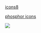 <!-- no index -->

[icons8](https://icons8.com/)

[phosphor icons](https://phosphoricons.com/)



<!-- add gif with link https://media.giphy.com/media/v1.Y2lkPTc5MGI3NjExODltamU3M2VsN2w3bHdqb3dnbnJ2OWYzaTI1bWN5aDVqZnNnaDgyZSZlcD12MV9pbnRlcm5hbF9naWZfYnlfaWQmY3Q9Zw/xTiTnLmaxrlBHxsMMg/giphy.gif -->

<img class="unicorn" onclick="
let elem = document.createElement('style');
elem.innerHTML = '.link:hover, a:hover, .ur-here {background-image: linear-gradient(to left, violet, indigo, blue, green, yellow, orange, red,violet, indigo, blue, green, yellow, orange, red,violet, indigo, blue, green, yellow, orange, red,violet, indigo, blue, green, yellow, orange, red);-webkit-background-clip: text;background-clip: text;background-position-x: 0;color: transparent;animation: move_left 60s;transition: linear 0.2s;}';
document.body.appendChild(elem);
" src="https://media.giphy.com/media/v1.Y2lkPTc5MGI3NjExODltamU3M2VsN2w3bHdqb3dnbnJ2OWYzaTI1bWN5aDVqZnNnaDgyZSZlcD12MV9pbnRlcm5hbF9naWZfYnlfaWQmY3Q9Zw/xTiTnLmaxrlBHxsMMg/giphy.gif"></img>
<!-- LAST EDITED 1699414290 LAST EDITED-->